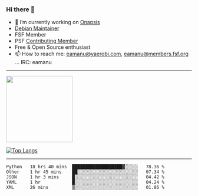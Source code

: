 ### Hi there 👋


- 🔭 I’m currently working on [Onapsis](http://onapsis.com)
- [Debian Maintainer](https://qa.debian.org/developer.php?login=eamanu%40yaerobi.com)
- FSF Member
- PSF [Contributing Member](https://www.python.org/psf/membership/#what-membership-classes-are-there)
- Free & Open Source enthusiast 
- 📫 How to reach me: eamanu@yaerobi.com, eamanu@members.fsf.org ... IRC: eamanu

---

<img height="180em" src="https://github-readme-stats.vercel.app/api?theme=dark&username=eamanu&show_icons=true&hide_border=true&&count_private=true&include_all_commits=true" />

[![Top Langs](https://github-readme-stats.vercel.app/api/top-langs/?theme=dark&username=eamanu&layout=compact)](https://github.com/anuraghazra/github-readme-stats)

---

<!--START_SECTION:waka-->
```text
Python   18 hrs 40 mins  ███████████████████▓░░░░░   78.36 % 
Other    1 hr 45 mins    ██░░░░░░░░░░░░░░░░░░░░░░░   07.34 % 
JSON     1 hr 3 mins     █░░░░░░░░░░░░░░░░░░░░░░░░   04.42 % 
YAML     1 hr            █░░░░░░░░░░░░░░░░░░░░░░░░   04.24 % 
XML      26 mins         ▒░░░░░░░░░░░░░░░░░░░░░░░░   01.86 % 
```
<!--END_SECTION:waka-->
